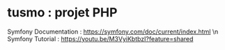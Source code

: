 # tusmo : projet PHP

Symfony Documentation : https://symfony.com/doc/current/index.html \n
Symfony Tutorial : https://youtu.be/M3VyiKbtbzI?feature=shared

